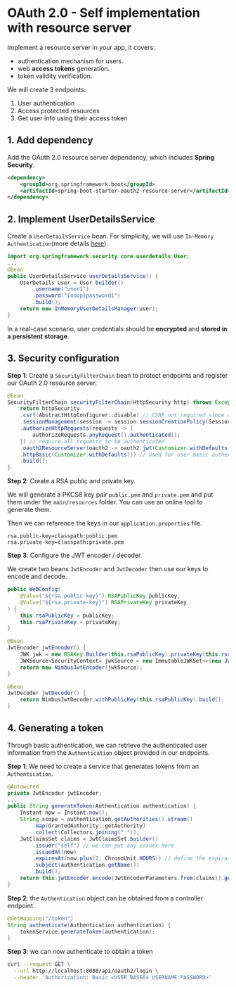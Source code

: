 # OAuth 2.0 - Self implementation with resource server

Implement a resource server in your app, it covers:
- authentication mechanism for users.
- web **access tokens** generation.
- token validity verification.

We will create 3 endpoints:
1. User authentication
2. Access protected resources
3. Get user info using their access token

## 1. Add dependency
Add the OAuth 2.0 resource server dependency, which includes **Spring Security**.
```xml
<dependency>
	<groupId>org.springframework.boot</groupId>
	<artifactId>spring-boot-starter-oauth2-resource-server</artifactId>
</dependency>
```

## 2. Implement UserDetailsService
Create a `UserDetailsService` bean. For simplicity, we will use `In-Memory Authentication`(more details [here](https://docs.spring.io/spring-security/reference/servlet/authentication/passwords/in-memory.html)).

```java
import org.springframework.security.core.userdetails.User;
...
@Bean
public UserDetailsService userDetailsService() {
    UserDetails user = User.builder()
        .username("user1")
        .password("{noop}password1")
        .build();
	return new InMemoryUserDetailsManager(user);
}
```

In a real-case scenario, user credentials should be **encrypted** and **stored in a persistent storage**.

## 3. Security configuration
**Step 1**: Create a `SecurityFilterChain` bean to protect endpoints and register our OAuth 2.0 resource server.

```java
@Bean
SecurityFilterChain securityFilterChain(HttpSecurity http) throws Exception {
	return httpSecurity
	.csrf(AbstractHttpConfigurer::disable) // CSRF not required since we don't use sessions
	.sessionManagement(session -> session.sessionCreationPolicy(SessionCreationPolicy.STATELESS))
	.authorizeHttpRequests(requests -> {
		authorizeRequests.anyRequest().authenticated();
	}) // require all requests to be authenticated
	.oauth2ResourceServer(oauth2 -> oauth2.jwt(Customizer.withDefaults())) // used for JWT processing
	.httpBasic(Customizer.withDefaults()) // Used for user basic authentication
	.build();
}
```

**Step 2**: Create a RSA public and private key.

We will generate a PKCS8 key pair `public.pem` and `private.pem` and put them under the `main/resources` folder. You can use an online tool to generate them.

Then we can reference the keys in our `application.properties` file.

```properties
rsa.public-key=classpath:public.pem
rsa.private-key=classpath:private.pem
```

**Step 3**: Configure the JWT encoder / decoder.

We create two beans `JwtEncoder` and `JwtDecoder` then use our keys to encode and decode.

```java
public WebConfig(
	@Value("${rsa.public-key}") RSAPublicKey publicKey,
	@Value("${rsa.private-key}") RSAPrivateKey privateKey
) {
	this.rsaPublicKey = publicKey;
	this.rsaPrivateKey = privateKey;
}

@Bean
JwtEncoder jwtEncoder() {
	JWK jwk = new RSAKey.Builder(this.rsaPublicKey).privateKey(this.rsaPrivateKey).build();
	JWKSource<SecurityContext> jwkSource = new ImmutableJWKSet<>(new JWKSet(jwk));
	return new NimbusJwtEncoder(jwkSource);
}

@Bean
JwtDecoder jwtDecoder() {
	return NimbusJwtDecoder.withPublicKey(this.rsaPublicKey).build();
}
```

## 4. Generating a token

Through basic authentication, we can retrieve the authenticated user information from the `Authentication` object provided in our endpoints.

**Step 1**: We need to create a service that generates tokens from an `Authentication`.

```java
@Autowired
private JwtEncoder jwtEncoder;
...
public String generateToken(Authentication authentication) {
	Instant now = Instant.now();
	String scope = authentication.getAuthorities().stream()
		.map(GrantedAuthority::getAuthority)
		.collect(Collectors.joining(" "));
	JwtClaimsSet claims = JwtClaimsSet.builder()
		.issuer("self") // we can put any issuer here
		.issuedAt(now)
		.expiresAt(now.plus(2, ChronoUnit.HOURS)) // define the expiration date of the token
		.subject(authentication.getName())
		.build();
	return this.jwtEncoder.encode(JwtEncoderParameters.from(claims)).getTokenValue();
}
```

**Step 2**: the `Authentication` object can be obtained from a controller endpoint.

```java
@GetMapping("/token")
String authenticate(Authentication authentication) {
	tokenService.generateToken(authentication);
}
```

**Step 3**: we can now authenticate to obtain a token

```bash
curl --request GET \
  --url http://localhost:8080/api/oauth2/login \
  --header 'Authorization: Basic <USER BASE64 USERNAME:PASSWORD>'
```